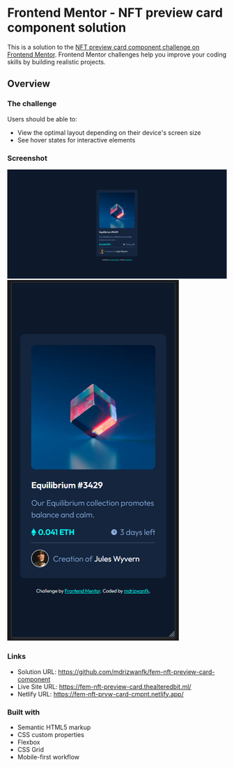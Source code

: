# Frontend Mentor - NFT preview card component solution

This is a solution to the [NFT preview card component challenge on Frontend Mentor](https://www.frontendmentor.io/challenges/nft-preview-card-component-SbdUL_w0U). Frontend Mentor challenges help you improve your coding skills by building realistic projects.

## Overview

### The challenge

Users should be able to:

- View the optimal layout depending on their device's screen size
- See hover states for interactive elements

### Screenshot

![](./attachments/screenshots/1.png)
![](./attachments/screenshots/2.png)

### Links

- Solution URL: https://github.com/mdrizwanfk/fem-nft-preview-card-component
- Live Site URL: https://fem-nft-preview-card.thealteredbit.ml/
- Netlify URL: https://fem-nft-prvw-card-cmpnt.netlify.app/

### Built with

- Semantic HTML5 markup
- CSS custom properties
- Flexbox
- CSS Grid
- Mobile-first workflow
